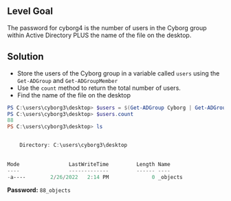 ## Level Goal
The password for cyborg4 is the number of users in the Cyborg group within Active Directory PLUS the name of the file on the desktop.

## Solution
- Store the users of the Cyborg group in a variable called <code>users</code> using the <code>Get-ADGroup</code> and <code>Get-ADGroupMember</code> 
- Use the <code>count</code> method to return the total number of users.
- Find the name of the file on the desktop
```powershell
PS C:\users\cyborg3\desktop> $users = $(Get-ADGroup Cyborg | Get-ADGroupMember)
PS C:\users\cyborg3\desktop> $users.count
88
PS C:\users\cyborg3\desktop> ls


    Directory: C:\users\cyborg3\desktop
                                                                                       
                                                                                       
Mode                LastWriteTime         Length Name                                  
----                -------------         ------ ----                                  
-a----        2/26/2022   2:14 PM              0 _objects 
```
<strong>Password:</strong> <code>88_objects</code>
